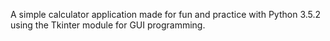 A simple calculator application made for fun and practice with Python 3.5.2 using the Tkinter module for GUI programming.
